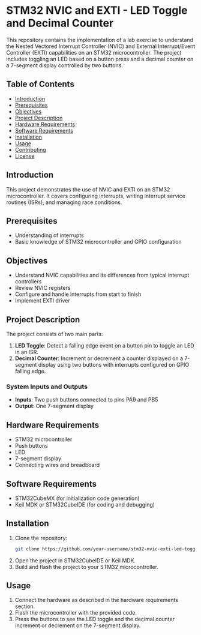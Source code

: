 # STM32 NVIC and EXTI - LED Toggle and Decimal Counter

This repository contains the implementation of a lab exercise to understand the Nested Vectored Interrupt Controller (NVIC) and External Interrupt/Event Controller (EXTI) capabilities on an STM32 microcontroller. The project includes toggling an LED based on a button press and a decimal counter on a 7-segment display controlled by two buttons.

## Table of Contents
- [Introduction](#introduction)
- [Prerequisites](#prerequisites)
- [Objectives](#objectives)
- [Project Description](#project-description)
- [Hardware Requirements](#hardware-requirements)
- [Software Requirements](#software-requirements)
- [Installation](#installation)
- [Usage](#usage)
- [Contributing](#contributing)
- [License](#license)

## Introduction
This project demonstrates the use of NVIC and EXTI on an STM32 microcontroller. It covers configuring interrupts, writing interrupt service routines (ISRs), and managing race conditions.

## Prerequisites
- Understanding of interrupts 
- Basic knowledge of STM32 microcontroller and GPIO configuration

## Objectives
- Understand NVIC capabilities and its differences from typical interrupt controllers
- Review NVIC registers
- Configure and handle interrupts from start to finish
- Implement EXTI driver 

## Project Description
The project consists of two main parts:
1. **LED Toggle**: Detect a falling edge event on a button pin to toggle an LED in an ISR.
2. **Decimal Counter**: Increment or decrement a counter displayed on a 7-segment display using two buttons with interrupts configured on GPIO falling edge.

### System Inputs and Outputs
- **Inputs**: Two push buttons connected to pins PA9 and PB5
- **Output**: One 7-segment display

## Hardware Requirements
- STM32 microcontroller
- Push buttons
- LED
- 7-segment display
- Connecting wires and breadboard

## Software Requirements
- STM32CubeMX (for initialization code generation)
- Keil MDK or STM32CubeIDE (for coding and debugging)

## Installation
1. Clone the repository:
    ```sh
    git clone https://github.com/your-username/stm32-nvic-exti-led-toggle-decimal-counter.git
    ```
2. Open the project in STM32CubeIDE or Keil MDK.
3. Build and flash the project to your STM32 microcontroller.

## Usage
1. Connect the hardware as described in the hardware requirements section.
2. Flash the microcontroller with the provided code.
3. Press the buttons to see the LED toggle and the decimal counter increment or decrement on the 7-segment display.

